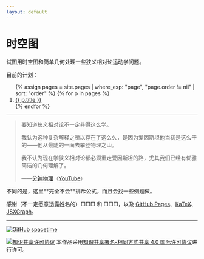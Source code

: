 ```yaml
---
layout: default
---
```


# 时空图

试图用时空图和简单几何处理一些狭义相对论运动学问题。

目前的计划：

<ol>
    {% assign pages = site.pages | where_exp: "page", "page.order != nil" | sort: "order" %}
    {% for p in pages %}
        <li><a href="{{ p.url | relative_url }}">{{ p.title }}</a></li>
    {% endfor %}
</ol>

---

> 要知道狭义相对论不一定非得这么学。
>
> 我认为这种复杂解释之所以存在了这么久，是因为爱因斯坦他当初是这么干的——他从最陡的一面去攀登物理之山。
>
> 我不认为现在学狭义相对论都必须重走爱因斯坦的路，尤其我们已经有优雅简洁的几何理解了。
>
> <footer>——<a href='https://www.bilibili.com/video/BV1wW411X7hL'>分钟物理</a>（<a href='https://www.youtube.com/watch?v=1rLWVZVWfdY&list=PLoaVOjvkzQtyjhV55wZcdicAz5KexgKvm'>YouTube</a>）</footer>

<aside class='remark' markdown='1'>
不同的是，这里**完全不会**排斥公式，而且会找一些例题做。
</aside>

感谢（不一定愿意透露姓名的）□□□ 和 □□□，以及 [GitHub Pages](https://pages.github.com/)、[KaTeX](https://katex.org/)、[JSXGraph](https://jsxgraph.org/)。

---

[![GitHub spacetime](https://img.shields.io/badge/GitHub-spacetime-9cf)](https://github.com/YDX-2147483647/spacetime)

<a rel="license" href="http://creativecommons.org/licenses/by-sa/4.0/"><img alt="知识共享许可协议" style="border-width:0" src="https://i.creativecommons.org/l/by-sa/4.0/80x15.png" /></a> 本作品采用<a rel="license" href="http://creativecommons.org/licenses/by-sa/4.0/">知识共享署名-相同方式共享 4.0 国际许可协议</a>进行许可。
